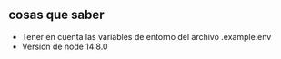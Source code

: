 ## cosas que saber ##
* Tener en cuenta las variables de entorno del archivo .example.env
* Version de node 14.8.0